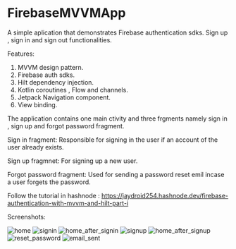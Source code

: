 # FirebaseMVVMApp
A simple aplication that demonstrates Firebase authentication sdks. Sign up , sign in and sign out functionalities. 

Features:
1. MVVM design pattern.
2. Firebase auth sdks.
3. Hilt dependency injection.
4. Kotlin coroutines , Flow and channels.
5. Jetpack Navigation component.
6. View binding.

The application contains one main ctivity and three frgments namely sign in , sign up and forgot password fragment.

Sign in fragment:
Responsible for signing in the user if an account of the user already exists.

Sign up fragmnet:
For signing up a new user.

Forgot password fragment:
Used for sending a password reset emil incase a user forgets the password.

Follow the tutorial in hashnode : https://jaydroid254.hashnode.dev/firebase-authentication-with-mvvm-and-hilt-part-i

Screenshots:

![home](https://user-images.githubusercontent.com/40741293/131102757-2c0c1e21-1920-4768-bf84-eea7eced916c.png)
![signin](https://user-images.githubusercontent.com/40741293/131103874-869ef1be-6033-4b71-abde-9216bbede6a3.png)
![home_after_signin](https://user-images.githubusercontent.com/40741293/131102760-77ee9cc8-4dbb-4d6e-8b62-332b653ae2f7.png)
![signup](https://user-images.githubusercontent.com/40741293/131103122-4b56683d-c78c-43b0-9d7a-77559cf540ea.png)
![home_after_signup](https://user-images.githubusercontent.com/40741293/131102766-02ef51b0-42db-4367-8239-7e7c9cbd6626.png)
![reset_password](https://user-images.githubusercontent.com/40741293/131102772-ffe0a5a3-deaa-4967-b4e3-964d6a9bc235.png)
![email_sent](https://user-images.githubusercontent.com/40741293/131102710-2d27b2e9-3a2a-4c69-9380-c124738d37aa.jpg)



